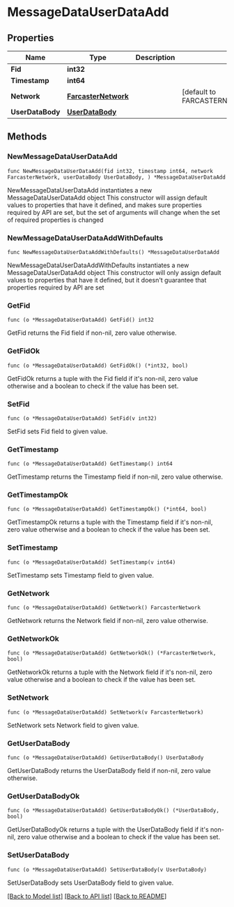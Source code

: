 # MessageDataUserDataAdd

## Properties

Name | Type | Description | Notes
------------ | ------------- | ------------- | -------------
**Fid** | **int32** |  | 
**Timestamp** | **int64** |  | 
**Network** | [**FarcasterNetwork**](FarcasterNetwork.md) |  | [default to FARCASTERNETWORK_MAINNET]
**UserDataBody** | [**UserDataBody**](UserDataBody.md) |  | 

## Methods

### NewMessageDataUserDataAdd

`func NewMessageDataUserDataAdd(fid int32, timestamp int64, network FarcasterNetwork, userDataBody UserDataBody, ) *MessageDataUserDataAdd`

NewMessageDataUserDataAdd instantiates a new MessageDataUserDataAdd object
This constructor will assign default values to properties that have it defined,
and makes sure properties required by API are set, but the set of arguments
will change when the set of required properties is changed

### NewMessageDataUserDataAddWithDefaults

`func NewMessageDataUserDataAddWithDefaults() *MessageDataUserDataAdd`

NewMessageDataUserDataAddWithDefaults instantiates a new MessageDataUserDataAdd object
This constructor will only assign default values to properties that have it defined,
but it doesn't guarantee that properties required by API are set

### GetFid

`func (o *MessageDataUserDataAdd) GetFid() int32`

GetFid returns the Fid field if non-nil, zero value otherwise.

### GetFidOk

`func (o *MessageDataUserDataAdd) GetFidOk() (*int32, bool)`

GetFidOk returns a tuple with the Fid field if it's non-nil, zero value otherwise
and a boolean to check if the value has been set.

### SetFid

`func (o *MessageDataUserDataAdd) SetFid(v int32)`

SetFid sets Fid field to given value.


### GetTimestamp

`func (o *MessageDataUserDataAdd) GetTimestamp() int64`

GetTimestamp returns the Timestamp field if non-nil, zero value otherwise.

### GetTimestampOk

`func (o *MessageDataUserDataAdd) GetTimestampOk() (*int64, bool)`

GetTimestampOk returns a tuple with the Timestamp field if it's non-nil, zero value otherwise
and a boolean to check if the value has been set.

### SetTimestamp

`func (o *MessageDataUserDataAdd) SetTimestamp(v int64)`

SetTimestamp sets Timestamp field to given value.


### GetNetwork

`func (o *MessageDataUserDataAdd) GetNetwork() FarcasterNetwork`

GetNetwork returns the Network field if non-nil, zero value otherwise.

### GetNetworkOk

`func (o *MessageDataUserDataAdd) GetNetworkOk() (*FarcasterNetwork, bool)`

GetNetworkOk returns a tuple with the Network field if it's non-nil, zero value otherwise
and a boolean to check if the value has been set.

### SetNetwork

`func (o *MessageDataUserDataAdd) SetNetwork(v FarcasterNetwork)`

SetNetwork sets Network field to given value.


### GetUserDataBody

`func (o *MessageDataUserDataAdd) GetUserDataBody() UserDataBody`

GetUserDataBody returns the UserDataBody field if non-nil, zero value otherwise.

### GetUserDataBodyOk

`func (o *MessageDataUserDataAdd) GetUserDataBodyOk() (*UserDataBody, bool)`

GetUserDataBodyOk returns a tuple with the UserDataBody field if it's non-nil, zero value otherwise
and a boolean to check if the value has been set.

### SetUserDataBody

`func (o *MessageDataUserDataAdd) SetUserDataBody(v UserDataBody)`

SetUserDataBody sets UserDataBody field to given value.



[[Back to Model list]](../README.md#documentation-for-models) [[Back to API list]](../README.md#documentation-for-api-endpoints) [[Back to README]](../README.md)


